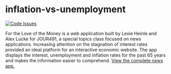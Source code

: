 # inflation-vs-unemployment
[![Code Issues](https://www.quantifiedcode.com/api/v1/project/4687f2cd8c0d4e43afb40182b9eb9c81/badge.svg)](https://www.quantifiedcode.com/app/project/4687f2cd8c0d4e43afb40182b9eb9c81)

For the Love of the Money is a web application built by Lexie Heinle and Alex Lucke for JOUR491, a special topics class focused on news applications. Increasing attention on the stagnation of interest rates provided an ideal platform for an interactive economic website. The app displays the interest, unemployment and inflation rates for the past 65 years and makes the information easier to comprehend. 
[View the complete news app.](http://lexieheinle.com/apps/economic/)
